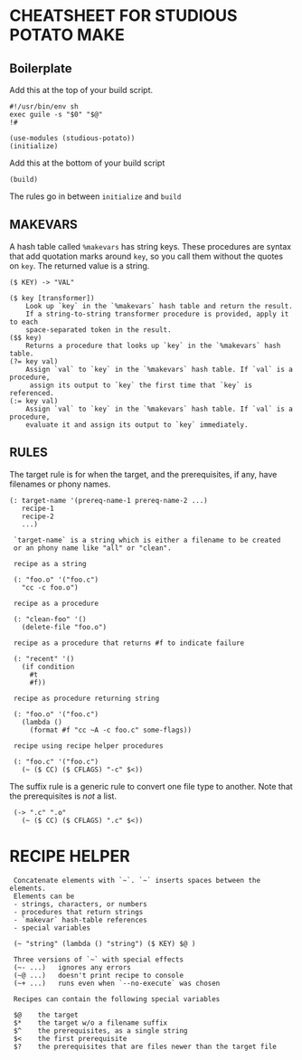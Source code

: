 # CHEATSHEET FOR STUDIOUS POTATO MAKE

## Boilerplate

Add this at the top of your build script.

    #!/usr/bin/env sh
    exec guile -s "$0" "$@"
    !#

    (use-modules (studious-potato))
    (initialize)

Add this at the bottom of your build script

    (build)
    
The rules go in between `initialize` and `build`

## MAKEVARS

A hash table called `%makevars` has string keys. These procedures
are syntax that add quotation marks around `key`, so you call them without the quotes on
`key`. The returned value is a string.

    ($ KEY) -> "VAL"

    ($ key [transformer])
        Look up `key` in the `%makevars` hash table and return the result.
        If a string-to-string transformer procedure is provided, apply it to each
        space-separated token in the result.
    ($$ key)
        Returns a procedure that looks up `key` in the `%makevars` hash table.
    (?= key val)
        Assign `val` to `key` in the `%makevars` hash table. If `val` is a procedure,
         assign its output to `key` the first time that `key` is referenced.
    (:= key val)
        Assign `val` to `key` in the `%makevars` hash table. If `val` is a procedure,
        evaluate it and assign its output to `key` immediately.

## RULES

The target rule is for when the target, and the prerequisites, if any,
have filenames or phony names.

    (: target-name '(prereq-name-1 prereq-name-2 ...)
       recipe-1
       recipe-2
       ...)
       
     `target-name` is a string which is either a filename to be created
     or an phony name like "all" or "clean".
     
     recipe as a string
     
     (: "foo.o" '("foo.c")
       "cc -c foo.o")
     
     recipe as a procedure
     
     (: "clean-foo" '()
       (delete-file "foo.o")
       
     recipe as a procedure that returns #f to indicate failure
     
     (: "recent" '()
       (if condition
         #t
         #f))
       
     recipe as procedure returning string
     
     (: "foo.o" '("foo.c")
       (lambda ()
         (format #f "cc ~A -c foo.c" some-flags))
         
     recipe using recipe helper procedures
     
     (: "foo.c" '("foo.c")
       (~ ($ CC) ($ CFLAGS) "-c" $<))
       
The suffix rule is a generic rule to convert one file type to another.
Note that the prerequisites is *not* a list.

     (-> ".c" ".o"
       (~ ($ CC) ($ CFLAGS) ".c" $<))
       
# RECIPE HELPER

     Concatenate elements with `~`. `~` inserts spaces between the elements.
     Elements can be
     - strings, characters, or numbers
     - procedures that return strings
     - `makevar` hash-table references
     - special variables
     
     (~ "string" (lambda () "string") ($ KEY) $@ )
     
     Three versions of `~` with special effects
     (~- ...)   ignores any errors
     (~@ ...)   doesn't print recipe to console
     (~+ ...)   runs even when `--no-execute` was chosen
     
     Recipes can contain the following special variables
     
     $@    the target
     $*    the target w/o a filename suffix
     $^    the prerequisites, as a single string
     $<    the first prerequisite
     $?    the prerequisites that are files newer than the target file
